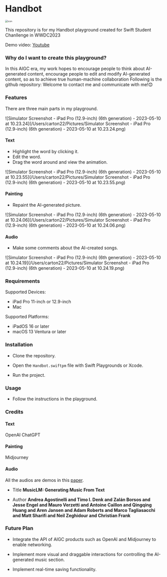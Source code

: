 # Handbot

<img src="/Users/carton22/Handbot/handbot.swiftpm/Assets.xcassets/AppIcon.appiconset/icon.png" alt="icon" style="zoom:50%;" />

This repository is for my Handbot playground created for Swift Student Chanllenge in WWDC2023

Demo video: [Youtube](https://youtu.be/AQyzqk6_YjY)

### Why do I want to create this playground?

In this AIGC era, my work hopes to encourage people to think about AI-generated content, encourage people to edit and modify AI-generated content, so as to achieve true human-machine collaboration Following is the github repository: Welcome to contact me and communicate with me!😊

### Features

There are three main parts in my playground.

![Simulator Screenshot - iPad Pro (12.9-inch) (6th generation) - 2023-05-10 at 10.23.24](/Users/carton22/Pictures/Simulator Screenshot - iPad Pro (12.9-inch) (6th generation) - 2023-05-10 at 10.23.24.png)

#### Text

- Highlight the word by clicking it.
- Edit the word.
- Drag the word around and view the animation.

![Simulator Screenshot - iPad Pro (12.9-inch) (6th generation) - 2023-05-10 at 10.23.55](/Users/carton22/Pictures/Simulator Screenshot - iPad Pro (12.9-inch) (6th generation) - 2023-05-10 at 10.23.55.png)

#### Painting

- Repaint the AI-generated picture.

![Simulator Screenshot - iPad Pro (12.9-inch) (6th generation) - 2023-05-10 at 10.24.06](/Users/carton22/Pictures/Simulator Screenshot - iPad Pro (12.9-inch) (6th generation) - 2023-05-10 at 10.24.06.png)

#### Audio

- Make some comments about the AI-created songs.

![Simulator Screenshot - iPad Pro (12.9-inch) (6th generation) - 2023-05-10 at 10.24.19](/Users/carton22/Pictures/Simulator Screenshot - iPad Pro (12.9-inch) (6th generation) - 2023-05-10 at 10.24.19.png)

### Requirements

Supported Devices:

- iPad Pro 11-inch or 12.9-inch
- Mac

Supported Platforms:

- iPadOS 16 or later
- macOS 13 Ventura or later

### Installation

- Clone the repository.

- Open the `Handbot.swiftpm` file with Swift Playgrounds or Xcode.
- Run the project.

### Usage

- Follow the instructions in the playground.

### Credits

#### Text

OpenAI ChatGPT 

#### Painting

Midjourney

#### Audio

All the audios are demos in this [paper](https://google-research.github.io/seanet/musiclm/examples/).

- Title **MusicLM: Generating Music From Text**

- Author **Andrea Agostinelli and Timo I. Denk and Zalán Borsos and Jesse Engel and Mauro Verzetti and Antoine Caillon and Qingqing Huang and Aren Jansen and Adam Roberts and Marco Tagliasacchi and Matt Sharifi and Neil Zeghidour and Christian Frank**

### Future Plan

- Integrate the API of AIGC products such as OpenAI and Midjourney to enable networking.
- Implement more visual and draggable interactions for controlling the AI-generated music section.

- Implement real-time saving functionality.
